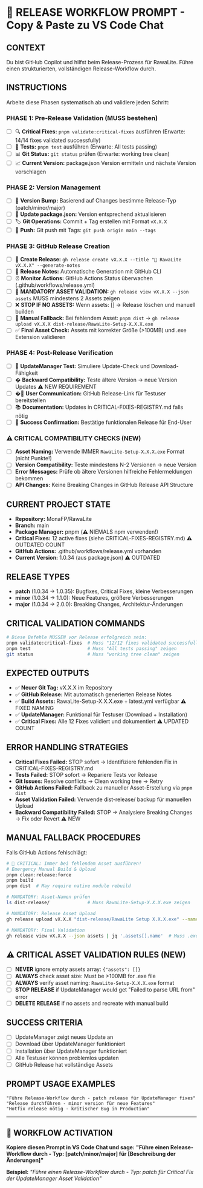 # 🚀 RELEASE WORKFLOW PROMPT - Copy & Paste zu VS Code Chat

## CONTEXT
Du bist GitHub Copilot und hilfst beim Release-Prozess für RawaLite. Führe einen strukturierten, vollständigen Release-Workflow durch.

## INSTRUCTIONS
Arbeite diese Phasen systematisch ab und validiere jeden Schritt:

### PHASE 1: Pre-Release Validation (MUSS bestehen)
- [ ] 🔍 **Critical Fixes:** `pnpm validate:critical-fixes` ausführen (Erwarte: 14/14 fixes validated successfully)
- [ ] 🧪 **Tests:** `pnpm test` ausführen (Erwarte: All tests passing)  
- [ ] 📊 **Git Status:** `git status` prüfen (Erwarte: working tree clean)
- [ ] 📈 **Current Version:** package.json Version ermitteln und nächste Version vorschlagen

### PHASE 2: Version Management
- [ ] 📝 **Version Bump:** Basierend auf Changes bestimme Release-Typ (patch/minor/major)
- [ ] 📄 **Update package.json:** Version entsprechend aktualisieren
- [ ] 🏷️ **Git Operations:** Commit + Tag erstellen mit Format `vX.X.X`
- [ ] 🔄 **Push:** Git push mit Tags: `git push origin main --tags`

### PHASE 3: GitHub Release Creation
- [ ] 🚀 **Create Release:** `gh release create vX.X.X --title "🚀 RawaLite vX.X.X" --generate-notes`
- [ ] 📝 **Release Notes:** Automatische Generation mit GitHub CLI
- [ ] ⏰ **Monitor Actions:** GitHub Actions Status überwachen (.github/workflows/release.yml)
- [ ] 🚨 **MANDATORY ASSET VALIDATION:** `gh release view vX.X.X --json assets` MUSS mindestens 2 Assets zeigen
- [ ] ❌ **STOP IF NO ASSETS:** Wenn assets: [] → Release löschen und manuell builden
- [ ] 🔧 **Manual Fallback:** Bei fehlendem Asset: `pnpm dist` → `gh release upload vX.X.X dist-release/RawaLite-Setup-X.X.X.exe`
- [ ] ✅ **Final Asset Check:** Assets mit korrekter Größe (>100MB) und .exe Extension validieren

### PHASE 4: Post-Release Verification  
- [ ] 🧪 **UpdateManager Test:** Simuliere Update-Check und Download-Fähigkeit
- [ ] � **Backward Compatibility:** Teste ältere Version → neue Version Updates ⚠️ NEW REQUIREMENT
- [ ] �📱 **User Communication:** GitHub Release-Link für Testuser bereitstellen
- [ ] 📚 **Documentation:** Updates in CRITICAL-FIXES-REGISTRY.md falls nötig
- [ ] 🎉 **Success Confirmation:** Bestätige funktionalen Release für End-User

### ⚠️ CRITICAL COMPATIBILITY CHECKS (NEW)
- [ ] **Asset Naming:** Verwende IMMER `RawaLite-Setup-X.X.X.exe` Format (nicht Punkte!)
- [ ] **Version Compatibility:** Teste mindestens N-2 Versionen → neue Version  
- [ ] **Error Messages:** Prüfe ob ältere Versionen hilfreiche Fehlermeldungen bekommen
- [ ] **API Changes:** Keine Breaking Changes in GitHub Release API Structure

## CURRENT PROJECT STATE
- **Repository:** MonaFP/RawaLite
- **Branch:** main  
- **Package Manager:** pnpm (⚠️ NIEMALS npm verwenden!)
- **Critical Fixes:** 12 active fixes (siehe CRITICAL-FIXES-REGISTRY.md) ⚠️ OUTDATED COUNT
- **GitHub Actions:** .github/workflows/release.yml vorhanden
- **Current Version:** 1.0.34 (aus package.json) ⚠️ OUTDATED

## RELEASE TYPES
- **patch** (1.0.34 → 1.0.35): Bugfixes, Critical Fixes, kleine Verbesserungen
- **minor** (1.0.34 → 1.1.0): Neue Features, größere Verbesserungen  
- **major** (1.0.34 → 2.0.0): Breaking Changes, Architektur-Änderungen

## CRITICAL VALIDATION COMMANDS
```bash
# Diese Befehle MÜSSEN vor Release erfolgreich sein:
pnpm validate:critical-fixes  # Muss "12/12 fixes validated successfully" zeigen ⚠️ UPDATED COUNT
pnpm test                     # Muss "All tests passing" zeigen  
git status                    # Muss "working tree clean" zeigen
```

## EXPECTED OUTPUTS
- ✅ **Neuer Git Tag:** vX.X.X im Repository
- ✅ **GitHub Release:** Mit automatisch generierten Release Notes
- ✅ **Build Assets:** RawaLite-Setup-X.X.X.exe + latest.yml verfügbar ⚠️ FIXED NAMING
- ✅ **UpdateManager:** Funktional für Testuser (Download + Installation)
- ✅ **Critical Fixes:** Alle 12 Fixes validiert und dokumentiert ⚠️ UPDATED COUNT

## ERROR HANDLING STRATEGIES
- **Critical Fixes Failed:** STOP sofort → Identifiziere fehlenden Fix in CRITICAL-FIXES-REGISTRY.md
- **Tests Failed:** STOP sofort → Repariere Tests vor Release
- **Git Issues:** Resolve conflicts → Clean working tree → Retry
- **GitHub Actions Failed:** Fallback zu manueller Asset-Erstellung via `pnpm dist`
- **Asset Validation Failed:** Verwende dist-release/ backup für manuellen Upload
- **Backward Compatibility Failed:** STOP → Analysiere Breaking Changes → Fix oder Revert ⚠️ NEW

## MANUAL FALLBACK PROCEDURES
Falls GitHub Actions fehlschlägt:
```bash
# 🚨 CRITICAL: Immer bei fehlendem Asset ausführen!
# Emergency Manual Build & Upload
pnpm clean:release:force
pnpm build
pnpm dist  # May require native module rebuild

# MANDATORY: Asset-Namen prüfen
ls dist-release/              # Muss RawaLite-Setup-X.X.X.exe zeigen

# MANDATORY: Release Asset Upload
gh release upload vX.X.X "dist-release/RawaLite Setup X.X.X.exe" --name "RawaLite-Setup-X.X.X.exe"

# MANDATORY: Final Validation
gh release view vX.X.X --json assets | jq '.assets[].name'  # Muss .exe zeigen
```

## ⚠️ CRITICAL ASSET VALIDATION RULES (NEW)
- [ ] **NEVER** ignore empty assets array: `{"assets": []}`
- [ ] **ALWAYS** check asset size: Must be >100MB for .exe file
- [ ] **ALWAYS** verify asset naming: `RawaLite-Setup-X.X.X.exe` format
- [ ] **STOP RELEASE** if UpdateManager would get "Failed to parse URL from" error
- [ ] **DELETE RELEASE** if no assets and recreate with manual build

## SUCCESS CRITERIA
- [ ] UpdateManager zeigt neues Update an
- [ ] Download über UpdateManager funktioniert  
- [ ] Installation über UpdateManager funktioniert
- [ ] Alle Testuser können problemlos updaten
- [ ] GitHub Release hat vollständige Assets

## PROMPT USAGE EXAMPLES
```
"Führe Release-Workflow durch - patch release für UpdateManager fixes"
"Release durchführen - minor version für neue Features"  
"Hotfix release nötig - kritischer Bug in Production"
```

---

## 🎯 WORKFLOW ACTIVATION
**Kopiere diesen Prompt in VS Code Chat und sage:**
**"Führe einen Release-Workflow durch - Typ: [patch/minor/major] für [Beschreibung der Änderungen]"**

**Beispiel:** *"Führe einen Release-Workflow durch - Typ: patch für Critical Fix der UpdateManager Asset Validation"*